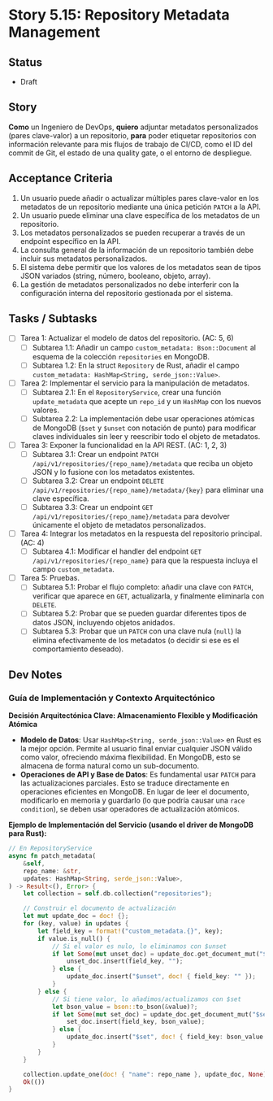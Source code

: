 # Story 5.15: Repository Metadata Management

## Status
- Draft

## Story
**Como** un Ingeniero de DevOps,
**quiero** adjuntar metadatos personalizados (pares clave-valor) a un repositorio,
**para** poder etiquetar repositorios con información relevante para mis flujos de trabajo de CI/CD, como el ID del commit de Git, el estado de una quality gate, o el entorno de despliegue.

## Acceptance Criteria
1.  Un usuario puede añadir o actualizar múltiples pares clave-valor en los metadatos de un repositorio mediante una única petición `PATCH` a la API.
2.  Un usuario puede eliminar una clave específica de los metadatos de un repositorio.
3.  Los metadatos personalizados se pueden recuperar a través de un endpoint específico en la API.
4.  La consulta general de la información de un repositorio también debe incluir sus metadatos personalizados.
5.  El sistema debe permitir que los valores de los metadatos sean de tipos JSON variados (string, número, booleano, objeto, array).
6.  La gestión de metadatos personalizados no debe interferir con la configuración interna del repositorio gestionada por el sistema.

## Tasks / Subtasks
- [ ] Tarea 1: Actualizar el modelo de datos del repositorio. (AC: 5, 6)
    - [ ] Subtarea 1.1: Añadir un campo `custom_metadata: Bson::Document` al esquema de la colección `repositories` en MongoDB.
    - [ ] Subtarea 1.2: En la struct `Repository` de Rust, añadir el campo `custom_metadata: HashMap<String, serde_json::Value>`.
- [ ] Tarea 2: Implementar el servicio para la manipulación de metadatos.
    - [ ] Subtarea 2.1: En el `RepositoryService`, crear una función `update_metadata` que acepte un `repo_id` y un `HashMap` con los nuevos valores.
    - [ ] Subtarea 2.2: La implementación debe usar operaciones atómicas de MongoDB (`$set` y `$unset` con notación de punto) para modificar claves individuales sin leer y reescribir todo el objeto de metadatos.
- [ ] Tarea 3: Exponer la funcionalidad en la API REST. (AC: 1, 2, 3)
    - [ ] Subtarea 3.1: Crear un endpoint `PATCH /api/v1/repositories/{repo_name}/metadata` que reciba un objeto JSON y lo fusione con los metadatos existentes.
    - [ ] Subtarea 3.2: Crear un endpoint `DELETE /api/v1/repositories/{repo_name}/metadata/{key}` para eliminar una clave específica.
    - [ ] Subtarea 3.3: Crear un endpoint `GET /api/v1/repositories/{repo_name}/metadata` para devolver únicamente el objeto de metadatos personalizados.
- [ ] Tarea 4: Integrar los metadatos en la respuesta del repositorio principal. (AC: 4)
    - [ ] Subtarea 4.1: Modificar el handler del endpoint `GET /api/v1/repositories/{repo_name}` para que la respuesta incluya el campo `custom_metadata`.
- [ ] Tarea 5: Pruebas.
    - [ ] Subtarea 5.1: Probar el flujo completo: añadir una clave con `PATCH`, verificar que aparece en `GET`, actualizarla, y finalmente eliminarla con `DELETE`.
    - [ ] Subtarea 5.2: Probar que se pueden guardar diferentes tipos de datos JSON, incluyendo objetos anidados.
    - [ ] Subtarea 5.3: Probar que un `PATCH` con una clave nula (`null`) la elimina efectivamente de los metadatos (o decidir si ese es el comportamiento deseado).

## Dev Notes

### Guía de Implementación y Contexto Arquitectónico

**Decisión Arquitectónica Clave: Almacenamiento Flexible y Modificación Atómica**
-   **Modelo de Datos**: Usar `HashMap<String, serde_json::Value>` en Rust es la mejor opción. Permite al usuario final enviar cualquier JSON válido como valor, ofreciendo máxima flexibilidad. En MongoDB, esto se almacena de forma natural como un sub-documento.
-   **Operaciones de API y Base de Datos**: Es fundamental usar `PATCH` para las actualizaciones parciales. Esto se traduce directamente en operaciones eficientes en MongoDB. En lugar de leer el documento, modificarlo en memoria y guardarlo (lo que podría causar una `race condition`), se deben usar operadores de actualización atómicos.

**Ejemplo de Implementación del Servicio (usando el driver de MongoDB para Rust):**
```rust
// En RepositoryService
async fn patch_metadata(
    &self,
    repo_name: &str,
    updates: HashMap<String, serde_json::Value>,
) -> Result<(), Error> {
    let collection = self.db.collection("repositories");

    // Construir el documento de actualización
    let mut update_doc = doc! {};
    for (key, value) in updates {
        let field_key = format!("custom_metadata.{}", key);
        if value.is_null() {
            // Si el valor es nulo, lo eliminamos con $unset
            if let Some(mut unset_doc) = update_doc.get_document_mut("$unset").ok() {
                unset_doc.insert(field_key, "");
            } else {
                update_doc.insert("$unset", doc! { field_key: "" });
            }
        } else {
            // Si tiene valor, lo añadimos/actualizamos con $set
            let bson_value = bson::to_bson(&value)?;
            if let Some(mut set_doc) = update_doc.get_document_mut("$set").ok() {
                set_doc.insert(field_key, bson_value);
            } else {
                update_doc.insert("$set", doc! { field_key: bson_value });
            }
        }
    }

    collection.update_one(doc! { "name": repo_name }, update_doc, None).await?;
    Ok(())
}